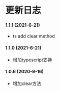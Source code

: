 # 更新日志

#### 1.1.1 (2021-6-21)

* ts add clear method

#### 1.1.0 (2021-6-21)

* 增加typescript支持

#### 1.0.6 (2020-9-16)

* 增加clear方法
